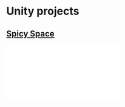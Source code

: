 
# Unity projects

## [Spicy Space](./games/spicy-space.html)
![Screen Spicy Space](./assets/images/screen-spicy-space.sm)



